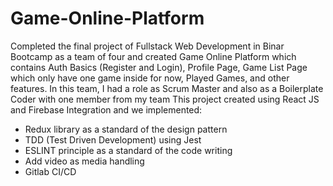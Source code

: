 # Game-Online-Platform
Completed the final project of Fullstack Web Development in Binar Bootcamp as a team of four and created Game Online Platform which contains Auth Basics (Register and Login), Profile Page, Game List Page which only have one game inside for now, Played Games, and other features.
In this team, I had a role as Scrum Master and also as a Boilerplate Coder with one member from my team
This project created using React JS and Firebase Integration and we implemented:
- Redux library as a standard of the design pattern
- TDD (Test Driven Development) using Jest
- ESLINT principle as a standard of the code writing
- Add video as media handling
- Gitlab CI/CD
